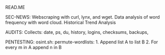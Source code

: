 READ.ME

SEC-NEWS:
    Webscraping with curl, lynx, and wget.
    Data analysis of word frequency with word cloud.
    Historical Trend Analysis

AUDITS:
    Collects:
    date, ps, du, history, logins, checksums, backups, 

PENTESTING:
osint.sh: 
permute-wordlists:
    1. Append list A to list B
    2. For every m in A append n in B